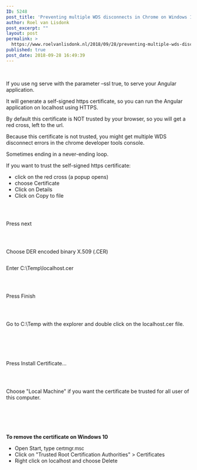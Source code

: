 ```yaml
---
ID: 5248
post_title: 'Preventing multiple WDS disconnects in Chrome on Windows 10, by trusting the self-signed https certificate, generated by Angular CLI ng serve &#8211;ssl true'
author: Roel van Lisdonk
post_excerpt: ""
layout: post
permalink: >
  https://www.roelvanlisdonk.nl/2018/09/28/preventing-multiple-wds-disconnects-in-chrome-on-windows-10-by-trusting-the-self-signed-https-certificate-generated-by-angular-cli-ng-serve-ssl-true/
published: true
post_date: 2018-09-28 16:49:39
---
```

<p>
 </p><p>If you use ng serve with the parameter –ssl true, to serve your Angular application. 
</p><p>It will generate a self-signed https certificate, so you can run the Angular application on localhost using HTTPS.
</p><p>By default this certificate is NOT trusted by your browser, so you will get a red cross, left to the url.
</p><p>Because this certificate is not trusted, you might get multiple WDS disconnect errors in the chrome developer tools console.
</p><p>Sometimes ending in a never-ending loop.
</p><p>If you want to trust the self-signed https certificate:
</p><ul><li>click on the red cross (a popup opens)
</li><li>choose Certificate
</li><li>Click on Details
</li><li>Click on Copy to file
</li></ul><p><img src="https://www.roelvanlisdonk.nl/wp-content/uploads/2018/09/092818_1449_Preventingm1.png" alt=""/>
	</p><p>
 </p><p>Press next
</p><p><img src="https://www.roelvanlisdonk.nl/wp-content/uploads/2018/09/092818_1449_Preventingm2.png" alt=""/>
	</p><p>
 </p><p>Choose DER encoded binary X.509 (.CER)
</p><p><img src="https://www.roelvanlisdonk.nl/wp-content/uploads/2018/09/092818_1449_Preventingm3.png" alt=""/>
	</p><p>Enter C:\Temp\localhost.cer
</p><p><img src="https://www.roelvanlisdonk.nl/wp-content/uploads/2018/09/092818_1449_Preventingm4.png" alt=""/>
	</p><p>
 </p><p>Press Finish
</p><p><img src="https://www.roelvanlisdonk.nl/wp-content/uploads/2018/09/092818_1449_Preventingm5.png" alt=""/>
	</p><p>
 </p><p>Go to C:\Temp with the explorer and double click on the localhost.cer file.
</p><p>
 </p><p><img src="https://www.roelvanlisdonk.nl/wp-content/uploads/2018/09/092818_1449_Preventingm6.png" alt=""/>
	</p><p>
 </p><p>Press Install Certificate…
</p><p><img src="https://www.roelvanlisdonk.nl/wp-content/uploads/2018/09/092818_1449_Preventingm7.png" alt=""/>
	</p><p>
 </p><p>Choose "Local Machine" if you want the certificate be trusted for all user of this computer.
</p><p><img src="https://www.roelvanlisdonk.nl/wp-content/uploads/2018/09/092818_1449_Preventingm8.png" alt=""/>
	</p><p>
 </p><p>
 </p><p><strong>To remove the certificate on Windows 10
</strong></p><ul><li>Open Start, type <span style="color:#222222; font-family:Arial; background-color:white">certmgr.msc</span>
		</li><li>Click on "Trusted Root Certification Authorities" &gt; Certificates
</li><li>Right click on localhost and choose Delete
</li></ul><p>
 </p><p><img src="https://www.roelvanlisdonk.nl/wp-content/uploads/2018/09/092818_1449_Preventingm9.png" alt=""/></p>